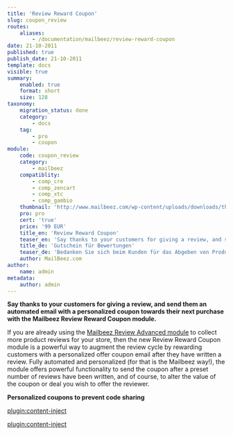 ```yaml
---
title: 'Review Reward Coupon'
slug: coupon_review
routes:
    aliases:
        - /documentation/mailbeez/review-reward-coupon
date: 21-10-2011
published: true
publish_date: 21-10-2011
template: docs
visible: true
summary:
    enabled: true
    format: short
    size: 128
taxonomy:
    migration_status: done
    category:
        - docs
    tag:
        - pro
        - coupon
module:
    code: coupon_review
    category:
        - mailbeez
    compatiblity:
        - comp_cre
        - comp_zencart
        - comp_xtc
        - comp_gambio
    thumbnail: 'http://www.mailbeez.com/wp-content/uploads/downloads/thumbnails/2011/10/coupon_32.png'
    pro: pro
    cert: 'true'
    price: '99 EUR'
    title_en: 'Review Reward Coupon'
    teaser_en: 'Say thanks to your customers for giving a review, and send them an automated email with a personalized coupon'
    title_de: 'Gutschein für Bewertungen'
    teaser_de: 'Bedanken Sie sich beim Kunden für das Abgeben von Produktbewertungen'
    author: MailBeez.com
author:
    name: admin
metadata:
    author: admin
---
```


**Say thanks to your customers for giving a review, and send them an automated email with a personalized coupon towards their next purchase with the Mailbeez Review Reward Coupon module.**

If you are already using the [Mailbeez Review Advanced module](/documentation/mailbeez/review_advanced/ "Mailbeez Review Advanced Module") to collect more product reviews for your store, then the new Review Reward Coupon module is a powerful way to augment the review cycle by rewarding customers with a personalized offer coupon email after they have written a review. Fully automated and personalized (for that is the Mailbeez way!), the module offers powerful functionality to send the coupon after a preset number of reviews have been written, and of course, to alter the value of the coupon or deal you wish to offer the reviewer.

**Personalized coupons to prevent code sharing**

[plugin:content-inject](/content_blocks/pro_coupon)

[plugin:content-inject](/content_blocks/pro_responsive_template)
